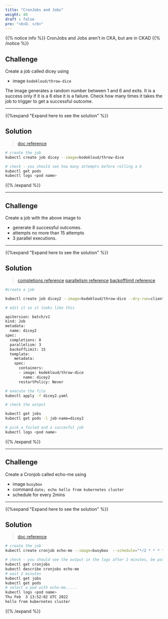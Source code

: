 ```yaml
---
title: "CronJobs and Jobs"
weight: 40
draft : false
pre: "<b>D. </b>"
---
```


{{% notice info %}}
CronJobs and Jobs aren't in CKA, but are in CKAD
{{% /notice %}}

## Challenge

Create a job called dicey using
 - image `kodekloud/throw-dice` 

The image generates a random number between 1 and 6 and exits. It is a success only if it is a 6 else it is a failure. Check how many times it takes the job to trigger to get a successful outcome.

---
{{%expand "Expand here to see the solution" %}}
## Solution

> [doc reference](https://kubernetes.io/docs/concepts/workloads/controllers/job/ "Kubernetes Jobs")

```bash
# create the job
kubectl create job dicey --image=kodekloud/throw-dice

# check - you should see how many attempts before rolling a 6
kubectl get pods
kubectl logs <pod name>

```
{{% /expand %}}

---

## Challenge

Create a job with the above image to 
 - generate 8 successful outcomes. 
 - attempts no more than 15 attempts 
 - 3 parallel executions.

---
{{%expand "Expand here to see the solution" %}}
## Solution

> [completions reference](https://kubernetes.io/docs/concepts/workloads/controllers/job/#parallel-jobs)
> [parallelism reference](https://kubernetes.io/docs/concepts/workloads/controllers/job/#controlling-parallelism)
> [backofflimit reference](https://kubernetes.io/docs/concepts/workloads/controllers/job/#pod-backoff-failure-policy)

```bash
#create a job

kubectl create job dicey2 --image=kodekloud/throw-dice --dry-run=client -o yaml > dicey2.yaml

# edit it so it looks like this

apiVersion: batch/v1
kind: Job
metadata:
  name: dicey2
spec:
  completions: 8
  parallelism: 3
  backoffLimit: 15
  template:
    metadata:
    spec:
      containers:
      - image: kodekloud/throw-dice
        name: dicey2
      restartPolicy: Never

# execute the file
kubectl apply -f dicey2.yaml

# check the output

kubectl get jobs
kubectl get pods -l job-name=dicey2

# pick a failed and a succesful job
kubectl logs <pod name>

```
{{% /expand %}}

---

## Challenge

Create a Cronjob called echo-me using
 - image `busybox`
 - command `date; echo hello from kubernetes cluster`
 - schedule for every 2mins


---
{{%expand "Expand here to see the solution" %}}
## Solution

> [doc reference](https://kubernetes.io/docs/concepts/workloads/controllers/cron-jobs/ "Kubernetes CronJobs")

```bash
# create the job
kubectl create cronjob echo-me --image=busybox  --schedule="*/2 * * * *"  -- "sh" "-c" "date ; echo hello from kubernetes cluster"

# check - you should see the output in the logs after 2 minutes, be patient
kubectl get cronjobs
kubectl describe cronjobs echo-me
# wait 2 minutes
kubectl get jobs
kubectl get pods  
# select a pod with echo-me.....
kubectl logs <pod name>
Thu Feb  3 13:52:02 UTC 2022
hello from kubernetes cluster

```
{{% /expand %}}

